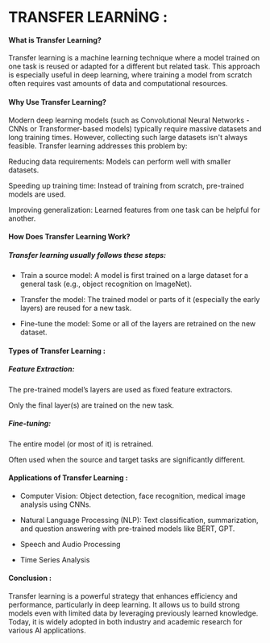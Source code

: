 # TRANSFER LEARNİNG :
#### What is Transfer Learning?
Transfer learning is a machine learning technique where a model trained on one task is reused or adapted for a different but related task. This approach is especially useful in deep learning, where training a model from scratch often requires vast amounts of data and computational resources.

#### Why Use Transfer Learning?
Modern deep learning models (such as Convolutional Neural Networks - CNNs or Transformer-based models) typically require massive datasets and long training times. However, collecting such large datasets isn't always feasible. Transfer learning addresses this problem by:

Reducing data requirements: Models can perform well with smaller datasets.

Speeding up training time: Instead of training from scratch, pre-trained models are used.

Improving generalization: Learned features from one task can be helpful for another.

#### How Does Transfer Learning Work?
##### Transfer learning usually follows these steps:

* Train a source model: A model is first trained on a large dataset for a general task (e.g., object recognition on ImageNet).

* Transfer the model: The trained model or parts of it (especially the early layers) are reused for a new task.

* Fine-tune the model: Some or all of the layers are retrained on the new dataset.

#### Types of Transfer Learning :
##### Feature Extraction:

The pre-trained model’s layers are used as fixed feature extractors.

Only the final layer(s) are trained on the new task.

##### Fine-tuning:

The entire model (or most of it) is retrained.

Often used when the source and target tasks are significantly different.

#### Applications of Transfer Learning :
* Computer Vision: Object detection, face recognition, medical image analysis using CNNs.

* Natural Language Processing (NLP): Text classification, summarization, and question answering with pre-trained models like BERT, GPT.

* Speech and Audio Processing

* Time Series Analysis

#### Conclusion :
Transfer learning is a powerful strategy that enhances efficiency and performance, particularly in deep learning. It allows us to build strong models even with limited data by leveraging previously learned knowledge. Today, it is widely adopted in both industry and academic research for various AI applications.
